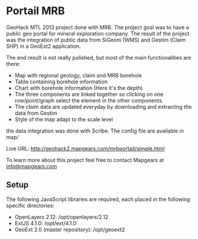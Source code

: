 Portail MRB
===========

GeoHack MTL 2013 project done with MRB. The project goal was to have a public geo portal for mineral exploration company. The result of the project was the integration of public data from SiGeom (WMS) and Gestim (Claim SHP) in a GeoExt2 application.

The end result is not really polished, but most of the main functionalities are there:

- Map with regional geology, claim and MRB borehole
- Table containing borehole information
- Chart with borehole information (Here it's the depth)
- The three components are linked together so clicking on one row/point/graph select the element in the other components.
- The claim data are updated everyday by downloading and extracting the data from Gestim
- Style of the map adapt to the scale level

the data integration was done with Scribe. The config file are available in map/

Live URL: http://geohack2.mapgears.com/mrbportail/simple.html

To learn more about this project feel free to contact Mapgears at info@mapgears.com


Setup
-----

The following JavaScript libraries are required, each placed in the following
specific directories:

- OpenLayers 2.12: /opt/openlayers/2.12
- ExtJS 4.1.0: /opt/ext/4.1.0
- GeoExt 2.0 (master repository): /opt/geoext2